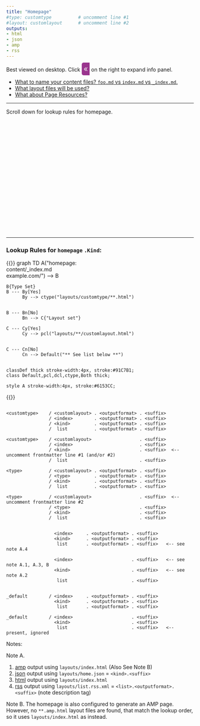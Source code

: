 ```yaml
---
title: "Homepage"
#type: customtype          # uncomment line #1
#layout: customlayout      # uncomment line #2
outputs:
- html
- json
- amp
- rss
---
```


Best viewed on desktop. Click <span style="padding: 5px; font-size: 20px; border-radius: 5px 0 0 5px; background-color: #9A348E; color: #eee">«</span> 
on the right to expand info panel.

- [What to name your content files? `foo.md` vs `index.md` vs `_index.md`.](/single-vs-list/)
- [What layout files will be used?](/layout-lookup/)    
- [What about Page Resources?](/page-resources/)

---

Scroll down for lookup rules for homepage.

<div style="height:300px;"></div>

---

### Lookup Rules for `homepage` `.Kind`:

{{<mermaid>}}
graph TD
    A("homepage: <br/> content/_index.md <br/> example.com/") --> B
    
    B{Type Set}
    B --- By[Yes]
          By --> ctype("layouts/customtype/**.html")
    

    B --- Bn[No]
          Bn --> C{"Layout set"}

    C --- Cy[Yes]
          Cy --> pcl("layouts/**/customlayout.html")


    C --- Cn[No]
          Cn --> Default("** See list below **")
    

    classDef thick stroke-width:4px, stroke:#91C7B1;
    class Default,pcl,dcl,ctype,Both thick;

    style A stroke-width:4px, stroke:#6153CC;

{{</mermaid>}}


```

<customtype>    / <customlayout> . <outputformat> . <suffix>    
                / <index>        . <outputformat> . <suffix>
                / <kind>         . <outputformat> . <suffix>
                /  list          . <outputformat> . <suffix>

<customtype>    / <customlayout>                  . <suffix>    
                / <index>                         . <suffix>
                / <kind>                          . <suffix>  <-- uncomment frontmatter line #1 (and/or #2)
                /  list                           . <suffix>

<type>          / <customlayout> . <outputformat> . <suffix>
                / <type>         . <outputformat> . <suffix>
                / <kind>         . <outputformat> . <suffix>
                /  list          . <outputformat> . <suffix>

<type>          / <customlayout>                  . <suffix>  <-- uncomment frontmatter line #2
                / <type>                          . <suffix>
                / <kind>                          . <suffix>
                /  list                           . <suffix>


                  <index>     . <outputformat> . <suffix>
                  <kind>      . <outputformat> . <suffix>
                   list       . <outputformat> . <suffix>   <-- see note A.4

                  <index>                      . <suffix>   <-- see note A.1, A.3, B
                  <kind>                       . <suffix>   <-- see note A.2
                   list                        . <suffix>


_default        / <index>     . <outputformat> . <suffix>
                  <kind>      . <outputformat> . <suffix>   
                   list       . <outputformat> . <suffix>

_default        / <index>                      . <suffix>
                  <kind>                       . <suffix>
                   list                        . <suffix>   <-- present, ignored

```

Notes:

Note A. 
1. [amp](/amp/) output using `layouts/index.html` (Also See Note B)
2. [json](/index.json) output using `layouts/home.json` = `<kind>.<suffix>`
3. [html](/index.html) output using `layouts/index.html`
4. [rss](/index.xml) output using `layouts/list.rss.xml` = `<list>.<outputformat>.<suffix>` (note description tag)


Note B. The homepage is also configured to generate an AMP page. However, no `**.amp.html` layout files are found,
that match the lookup order, so it uses `layouts/index.html` as instead.



